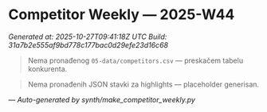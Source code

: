 # Competitor Weekly — 2025-W44

_Generated at: 2025-10-27T09:41:18Z UTC_
_Build: 31a7b2e555af9bd778c177bac0d29efe23d16c68_

> Nema pronađenog `05-data/competitors.csv` — preskačem tabelu konkurenta.

> Nema pronađenih JSON stavki za highlights — placeholder generisan.

—
_Auto-generated by synth/make_competitor_weekly.py_